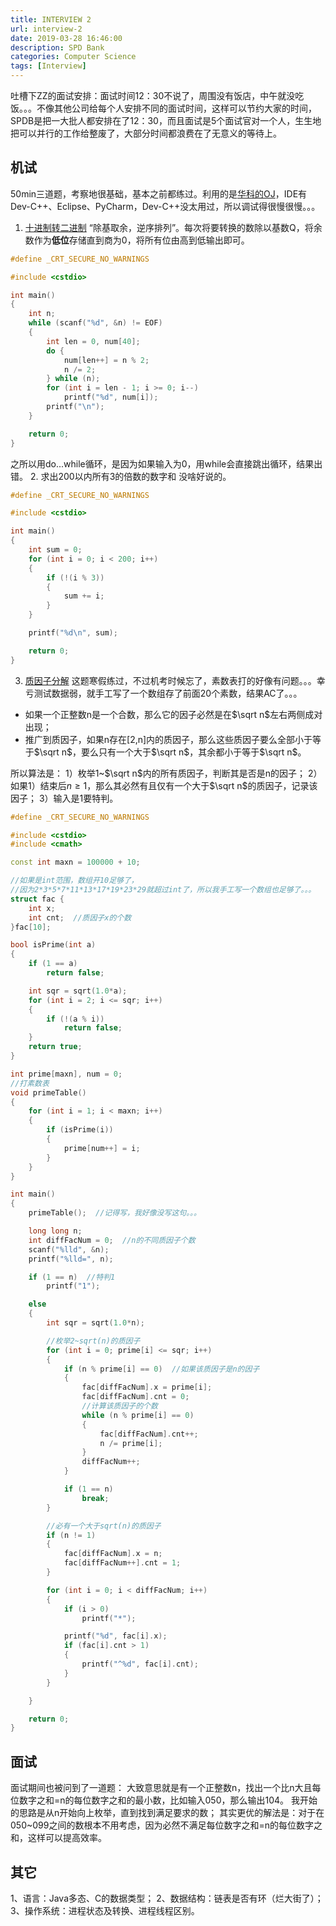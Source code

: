 ```yaml
---
title: INTERVIEW 2
url: interview-2
date: 2019-03-28 16:46:00
description: SPD Bank
categories: Computer Science
tags: [Interview]
---
```

吐槽下ZZ的面试安排：面试时间12：30不说了，周围没有饭店，中午就没吃饭。。。不像其他公司给每个人安排不同的面试时间，这样可以节约大家的时间，SPDB是把一大批人都安排在了12：30，而且面试是5个面试官对一个人，生生地把可以并行的工作给整废了，大部分时间都浪费在了无意义的等待上。

## 机试
50min三道题，考察地很基础，基本之前都练过。利用的是[华科的OJ](http://hustoj.com/oj/)，IDE有Dev-C++、Eclipse、PyCharm，Dev-C++没太用过，所以调试得很慢很慢。。。

1. [十进制转二进制](http://acm.hdu.edu.cn/showproblem.php?pid=2051)
“除基取余，逆序排列”。每次将要转换的数除以基数Q，将余数作为**低位**存储直到商为0，将所有位由高到低输出即可。
```cpp
#define _CRT_SECURE_NO_WARNINGS

#include <cstdio>

int main()
{
    int n;
    while (scanf("%d", &n) != EOF)
    {
        int len = 0, num[40];
        do {
            num[len++] = n % 2;
            n /= 2;
        } while (n);
        for (int i = len - 1; i >= 0; i--)
            printf("%d", num[i]);
        printf("\n");
    }

    return 0;
}
```

之所以用do...while循环，是因为如果输入为0，用while会直接跳出循环，结果出错。
2. 求出200以内所有3的倍数的数字和
没啥好说的。
```cpp
#define _CRT_SECURE_NO_WARNINGS

#include <cstdio>

int main()
{
    int sum = 0;
    for (int i = 0; i < 200; i++)
    {
        if (!(i % 3))
        {
            sum += i;
        }
    }

    printf("%d\n", sum);

    return 0;
}
```
3. [质因子分解](https://pintia.cn/problem-sets/994805342720868352/problems/994805415005503488)
这题寒假练过，不过机考时候忘了，素数表打的好像有问题。。。幸亏测试数据弱，就手工写了一个数组存了前面20个素数，结果AC了。。。

- 如果一个正整数n是一个合数，那么它的因子必然是在$\sqrt n$左右两侧成对出现；
- 推广到质因子，如果n存在[2,n]内的质因子，那么这些质因子要么全部小于等于$\sqrt n$，要么只有一个大于$\sqrt n$，其余都小于等于$\sqrt n$。

所以算法是：
1）枚举1~$\sqrt n$内的所有质因子，判断其是否是n的因子；
2）如果1）结束后$n\geq 1$，那么其必然有且仅有一个大于$\sqrt n$的质因子，记录该因子；
3）输入是1要特判。
```cpp
#define _CRT_SECURE_NO_WARNINGS

#include <cstdio>
#include <cmath>

const int maxn = 100000 + 10;

//如果是int范围，数组开10足够了，
//因为2*3*5*7*11*13*17*19*23*29就超过int了，所以我手工写一个数组也足够了。。。
struct fac {
    int x;
    int cnt;  //质因子x的个数
}fac[10];

bool isPrime(int a)
{
    if (1 == a)
        return false;

    int sqr = sqrt(1.0*a);
    for (int i = 2; i <= sqr; i++)
    {
        if (!(a % i))
            return false;
    }
    return true;
}

int prime[maxn], num = 0;
//打素数表
void primeTable()
{
    for (int i = 1; i < maxn; i++)
    {
        if (isPrime(i))
        {
            prime[num++] = i;
        }
    }
}

int main()
{
    primeTable();  //记得写，我好像没写这句。。。

    long long n;
    int diffFacNum = 0;  //n的不同质因子个数
    scanf("%lld", &n);
    printf("%lld=", n);

    if (1 == n)  //特判1
        printf("1");

    else
    {
        int sqr = sqrt(1.0*n);

        //枚举2~sqrt(n)的质因子
        for (int i = 0; prime[i] <= sqr; i++)
        {
            if (n % prime[i] == 0)  //如果该质因子是n的因子
            {
                fac[diffFacNum].x = prime[i];
                fac[diffFacNum].cnt = 0;
                //计算该质因子的个数
                while (n % prime[i] == 0)
                {
                    fac[diffFacNum].cnt++;
                    n /= prime[i];
                }
                diffFacNum++;
            }

            if (1 == n)
                break;
        }

        //必有一个大于sqrt(n)的质因子
        if (n != 1)
        {
            fac[diffFacNum].x = n;
            fac[diffFacNum++].cnt = 1;
        }

        for (int i = 0; i < diffFacNum; i++)
        {
            if (i > 0)
                printf("*");

            printf("%d", fac[i].x);
            if (fac[i].cnt > 1)
            {
                printf("^%d", fac[i].cnt);
            }
        }

    }

    return 0;
}
```

## 面试
面试期间也被问到了一道题：
大致意思就是有一个正整数n，找出一个比n大且每位数字之和=n的每位数字之和的最小数，比如输入050，那么输出104。
我开始的思路是从n开始向上枚举，直到找到满足要求的数；
其实更优的解法是：对于在050~099之间的数根本不用考虑，因为必然不满足每位数字之和=n的每位数字之和，这样可以提高效率。

## 其它
1、语言：Java多态、C的数据类型；
2、数据结构：链表是否有环（烂大街了）；
3、操作系统：进程状态及转换、进程线程区别。
</cmath></cstdio></cstdio></cstdio>